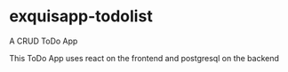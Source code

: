 # exquisapp-todolist
A CRUD ToDo App

This ToDo App uses react on the frontend and postgresql on the backend
